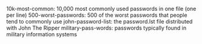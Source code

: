 10k-most-common: 10,000 most commonly used passwords in one file (one per line)
500-worst-passwords: 500 of the worst passwords that people tend to commonly use
john-password-list: the password.lst file distributed with John The Ripper
military-pass-words: passwords typically found in military information systems
